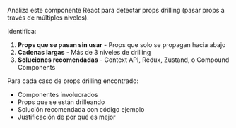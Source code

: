 Analiza este componente React para detectar props drilling (pasar props a través de múltiples niveles).

Identifica:
1. **Props que se pasan sin usar** - Props que solo se propagan hacia abajo
2. **Cadenas largas** - Más de 3 niveles de drilling
3. **Soluciones recomendadas** - Context API, Redux, Zustand, o Compound Components

Para cada caso de props drilling encontrado:
- Componentes involucrados
- Props que se están drilleando
- Solución recomendada con código ejemplo
- Justificación de por qué es mejor